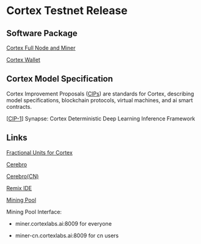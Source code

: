 # Cortex Testnet Release

## Software Package

[Cortex Full Node and Miner](https://github.com/CortexFoundation/Cortex_Release/releases/download/dolores_beta/cortex-core.tar.gz)

[Cortex Wallet](https://github.com/CortexFoundation/Cortex_Release/raw/master/cortex-wallet/wallet(chrome%20only).zip)



## Cortex Model Specification

Cortex Improvement Proposals ([CIPs](CIPs/)) are standards for Cortex, describing model specifications, blockchain protocols, virtual machines, and ai smart contracts.

[[CIP-1](CIPs/cip-1.md)] Synapse: Cortex Deterministic Deep Learning Inference Framework

## Links

[Fractional Units for Cortex](docs/units.md)

[Cerebro](https://cerebro.cortexlabs.ai/)

[Cerebro(CN)](https://cerebro-cn.cortexlabs.ai/)

[Remix IDE](https://cerebro.cortexlabs.ai/remix)

[Mining Pool](https://pool.cortexlabs.ai/)

Mining Pool Interface:

* miner.cortexlabs.ai:8009 for everyone

* miner-cn.cortexlabs.ai:8009 for cn users

